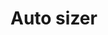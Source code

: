<EuiPageHeader>
  <EuiPageHeaderSection>
    <EuiTitle @size="l">
      <h1>
        Auto sizer
      </h1>
    </EuiTitle>
  </EuiPageHeaderSection>
</EuiPageHeader>